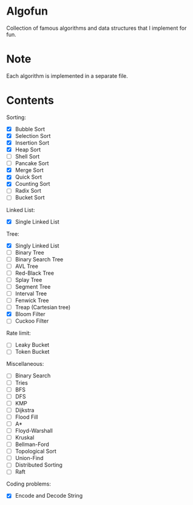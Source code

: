 # Algofun
Collection of famous algorithms and data structures that I implement for fun. 

# Note
Each algorithm is implemented in a separate file.

# Contents
Sorting:
- [x] Bubble Sort
- [x] Selection Sort
- [x] Insertion Sort
- [x] Heap Sort
- [ ] Shell Sort
- [ ] Pancake Sort
- [x] Merge Sort
- [x] Quick Sort
- [x] Counting Sort
- [ ] Radix Sort
- [ ] Bucket Sort

Linked List:
- [x] Single Linked List

Tree:
- [x] Singly Linked List
- [ ] Binary Tree
- [ ] Binary Search Tree
- [ ] AVL Tree
- [ ] Red-Black Tree
- [ ] Splay Tree
- [ ] Segment Tree
- [ ] Interval Tree
- [ ] Fenwick Tree
- [ ] Treap (Cartesian tree)
- [x] Bloom Filter
- [ ] Cuckoo Filter

Rate limit:
- [ ] Leaky Bucket
- [ ] Token Bucket

Miscellaneous:
- [ ] Binary Search
- [ ] Tries
- [ ] BFS
- [ ] DFS
- [ ] KMP
- [ ] Dijkstra
- [ ] Flood Fill
- [ ] A*
- [ ] Floyd-Warshall
- [ ] Kruskal
- [ ] Bellman-Ford
- [ ] Topological Sort
- [ ] Union-Find
- [ ] Distributed Sorting
- [ ] Raft

Coding problems:
- [x] Encode and Decode String